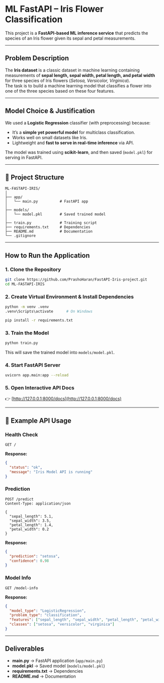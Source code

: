 # ML FastAPI – Iris Flower Classification  

This project is a **FastAPI-based ML inference service** that predicts the species of an Iris flower given its sepal and petal measurements.  

---

## Problem Description  
The **Iris dataset** is a classic dataset in machine learning containing measurements of **sepal length, sepal width, petal length, and petal width** for three species of Iris flowers (*Setosa, Versicolor, Virginica*).  
The task is to build a machine learning model that classifies a flower into one of the three species based on these four features.  

---

## Model Choice & Justification  
We used a **Logistic Regression** classifier (with preprocessing) because:  
- It’s a **simple yet powerful model** for multiclass classification.  
- Works well on small datasets like Iris.  
- Lightweight and **fast to serve in real-time inference** via API.  

The model was trained using **scikit-learn**, and then saved (`model.pkl`) for serving in FastAPI.  

---

## 📂 Project Structure  
```
ML-FASTAPI-IRIS/
│
├── app/
│   └── main.py          # FastAPI app
│
├── models/
│   └── model.pkl        # Saved trained model
│
├── train.py             # Training script
├── requirements.txt     # Dependencies
├── README.md            # Documentation
└── .gitignore
```

---

## How to Run the Application  

### 1. Clone the Repository  
```bash
git clone https://github.com/PrashoHaran/FastAPI-Iris-project.git
cd ML-FASTAPI-IRIS
```

### 2. Create Virtual Environment & Install Dependencies  
```bash
python -m venv .venv
.venv\Scripts\activate      # On Windows

pip install -r requirements.txt
```

### 3. Train the Model  
```bash
python train.py
```
This will save the trained model into `models/model.pkl`.

### 4. Start FastAPI Server  
```bash
uvicorn app.main:app --reload
```

### 5. Open Interactive API Docs  

👉 [http://127.0.0.1:8000/docs](http://127.0.0.1:8000/docs)  

---

## 📌 Example API Usage  

### Health Check  
```http
GET /
```
**Response:**
```json
{
  "status": "ok",
  "message": "Iris Model API is running"
}
```

### Prediction  
```http
POST /predict
Content-Type: application/json

{
  "sepal_length": 5.1,
  "sepal_width": 3.5,
  "petal_length": 1.4,
  "petal_width": 0.2
}
```

**Response:**
```json
{
  "prediction": "setosa",
  "confidence": 0.98
}
```

### Model Info  
```http
GET /model-info
```
**Response:**
```json
{
  "model_type": "LogisticRegression",
  "problem_type": "classification",
  "features": ["sepal_length", "sepal_width", "petal_length", "petal_width"],
  "classes": ["setosa", "versicolor", "virginica"]
}
```

---

## Deliverables  
- **main.py** → FastAPI application (`app/main.py`)  
- **model.pkl** → Saved model (`models/model.pkl`)  
- **requirements.txt** → Dependencies  
- **README.md** → Documentation  
